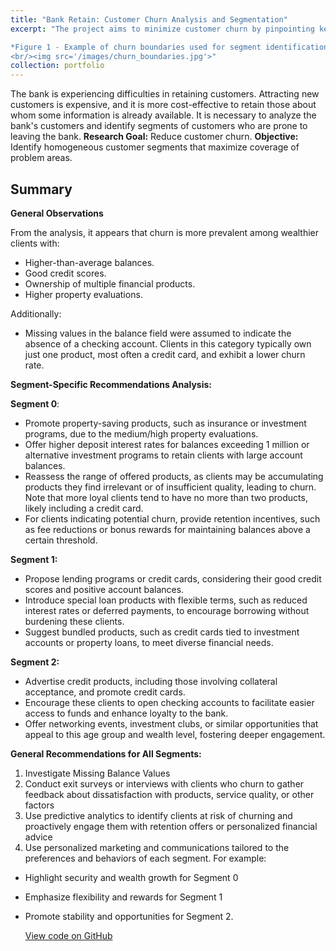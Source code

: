 ```yaml
---
title: "Bank Retain: Customer Churn Analysis and Segmentation"
excerpt: "The project aims to minimize customer churn by pinpointing key factors influencing attrition and segmenting customers most likely to leave. I have developed a segmentation algorithm to classify customers into three homogeneous segments of relatively similar size and proposed actionable recommendations to enhance retention for each segment.

*Figure 1 - Example of churn boundaries used for segment identification*
<br/><img src='/images/churn_boundaries.jpg'>"
collection: portfolio
---
```


The bank is experiencing difficulties in retaining customers. Attracting new customers is expensive, and it is more cost-effective to retain those about whom some information is already available. It is necessary to analyze the bank's customers and identify segments of customers who are prone to leaving the bank. **Research Goal:** Reduce customer churn. **Objective:** Identify homogeneous customer segments that maximize coverage of problem areas.

## Summary

**General Observations**

From the analysis, it appears that churn is more prevalent among wealthier clients with:
- Higher-than-average balances.
- Good credit scores.
- Ownership of multiple financial products.
- Higher property evaluations.

Additionally:
- Missing values in the balance field were assumed to indicate the absence of a checking account. Clients in this category typically own just one product, most often a credit card, and exhibit a lower churn rate.

**Segment-Specific Recommendations Analysis:**

**Segment 0**:
- Promote property-saving products, such as insurance or investment programs, due to the medium/high property evaluations.
- Offer higher deposit interest rates for balances exceeding 1 million or alternative investment programs to retain clients with large account balances.
- Reassess the range of offered products, as clients may be accumulating products they find irrelevant or of insufficient quality, leading to churn. Note that more loyal clients tend to have no more than two products, likely including a credit card.
- For clients indicating potential churn, provide retention incentives, such as fee reductions or bonus rewards for maintaining balances above a certain threshold.

**Segment 1:**
- Propose lending programs or credit cards, considering their good credit scores and positive account balances.
- Introduce special loan products with flexible terms, such as reduced interest rates or deferred payments, to encourage borrowing without burdening these clients.
- Suggest bundled products, such as credit cards tied to investment accounts or property loans, to meet diverse financial needs.

**Segment 2:**
- Advertise credit products, including those involving collateral acceptance, and promote credit cards.
- Encourage these clients to open checking accounts to facilitate easier access to funds and enhance loyalty to the bank.
- Offer networking events, investment clubs, or similar opportunities that appeal to this age group and wealth level, fostering deeper engagement.

**General Recommendations for All Segments:**
1. Investigate Missing Balance Values
2. Conduct exit surveys or interviews with clients who churn to gather feedback about dissatisfaction with products, service quality, or other factors
3. Use predictive analytics to identify clients at risk of churning and proactively engage them with retention offers or personalized financial advice
4. Use personalized marketing and communications tailored to the preferences and behaviors of each segment. For example:
- Highlight security and wealth growth for Segment 0
- Emphasize flexibility and rewards for Segment 1
- Promote stability and opportunities for Segment 2.

  [View code on GitHub](https://github.com/AlexPyatlin/portfolio_projects/blob/main/bank_churn_analysis/churn_analysis.ipynb)
